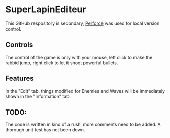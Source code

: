 # SuperLapinEditeur
This GitHub respository is secondary, [Perforce](https://www.perforce.com/) was used for local version control.
## Controls
The control of the game is only with your mouse, left click to make the rabbid jump, right click to let it shoot powerful bullets.
## Features
In the "Edit" tab, things modified for Enemies and Waves will be immediately shown in the "Information" tab.
## TODO:
The code is written in kind of a rush, more comments need to be added.
A thorough unit test has not been down.
